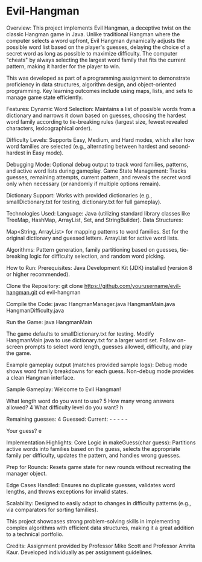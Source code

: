 # Evil-Hangman

Overview:
This project implements Evil Hangman, a deceptive twist on the classic Hangman game in Java. Unlike traditional Hangman where the computer selects a word upfront, Evil Hangman dynamically adjusts the possible word list based on the player's guesses, delaying the choice of a secret word as long as possible to maximize difficulty. The computer "cheats" by always selecting the largest word family that fits the current pattern, making it harder for the player to win.

This was developed as part of a programming assignment to demonstrate proficiency in data structures, algorithm design, and object-oriented programming. Key learning outcomes include using maps, lists, and sets to manage game state efficiently.

Features:
Dynamic Word Selection: Maintains a list of possible words from a dictionary and narrows it down based on guesses, choosing the hardest word family according to tie-breaking rules (largest size, fewest revealed characters, lexicographical order).

Difficulty Levels: Supports Easy, Medium, and Hard modes, which alter how word families are selected (e.g., alternating between hardest and second-hardest in Easy mode).

Debugging Mode: Optional debug output to track word families, patterns, and active word lists during gameplay.
Game State Management: Tracks guesses, remaining attempts, current pattern, and reveals the secret word only when necessary (or randomly if multiple options remain).

Dictionary Support: Works with provided dictionaries (e.g., smallDictionary.txt for testing, dictionary.txt for full gameplay).

Technologies Used:
Language: Java (utilizing standard library classes like TreeMap, HashMap, ArrayList, Set, and StringBuilder).
Data Structures:

Map<String, ArrayList<String>> for mapping patterns to word families.
Set<String> for the original dictionary and guessed letters.
ArrayList<String> for active word lists.

Algorithms: Pattern generation, family partitioning based on guesses, tie-breaking logic for difficulty selection, and random word picking.

How to Run:
Prerequisites: Java Development Kit (JDK) installed (version 8 or higher recommended).

Clone the Repository:
git clone https://github.com/yourusername/evil-hangman.git
cd evil-hangman

Compile the Code:
javac HangmanManager.java HangmanMain.java HangmanDifficulty.java

Run the Game:
java HangmanMain

The game defaults to smallDictionary.txt for testing. Modify HangmanMain.java to use dictionary.txt for a larger word set. Follow on-screen prompts to select word length, guesses allowed, difficulty, and play the game.

Example gameplay output (matches provided sample logs):
Debug mode shows word family breakdowns for each guess. Non-debug mode provides a clean Hangman interface.

Sample Gameplay:
Welcome to Evil Hangman!

What length word do you want to use? 5
How many wrong answers allowed? 4
What difficulty level do you want? h

Remaining guesses: 4
Guessed: 
Current: - - - - -

Your guess? e

Implementation Highlights:
Core Logic in makeGuess(char guess): Partitions active words into families based on the guess, selects the appropriate family per difficulty, updates the pattern, and handles wrong guesses.

Prep for Rounds: Resets game state for new rounds without recreating the manager object.

Edge Cases Handled: Ensures no duplicate guesses, validates word lengths, and throws exceptions for invalid states.

Scalability: Designed to easily adapt to changes in difficulty patterns (e.g., via comparators for sorting families).

This project showcases strong problem-solving skills in implementing complex algorithms with efficient data structures, making it a great addition to a technical portfolio.

Credits:
Assignment provided by Professor Mike Scott and Professor Amrita Kaur. Developed individually as per assignment guidelines.
